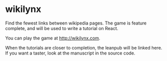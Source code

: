 # wikilynx

Find the fewest links between wikipedia pages. The game is feature complete, and will be  used to write a tutorial on React.

You can play the game at http://wikilynx.com.

When the tutorials are closer to completion, the leanpub will be linked here. If you want a taster, look at the manuscript in the source code.
